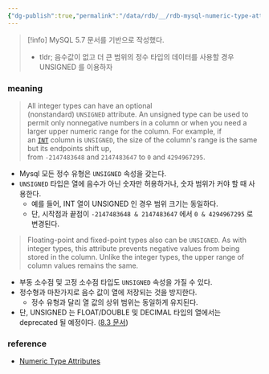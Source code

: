 ```yaml
---
{"dg-publish":true,"permalink":"/data/rdb/__/rdb-mysql-numeric-type-attributes/","tags":["rdb","numeric type","unsigned"]}
---
```



> [!info] MySQL 5.7 문서를 기반으로 작성했다.
> - tldr; 음수값이 없고 더 큰 범위의 정수 타입의 데이터를 사용할 경우 UNSIGNED 를 이용하자

### meaning


> All integer types can have an optional (nonstandard) `UNSIGNED` attribute. An unsigned type can be used to permit only nonnegative numbers in a column or when you need a larger upper numeric range for the column. For example, if an [`INT`](https://dev.mysql.com/doc/refman/5.7/en/integer-types.html "11.1.2 Integer Types (Exact Value) - INTEGER, INT, SMALLINT, TINYINT, MEDIUMINT, BIGINT") column is `UNSIGNED`, the size of the column's range is the same but its endpoints shift up, from `-2147483648` and `2147483647` to `0` and `4294967295`.

- Mysql 모든 정수 유형은 `UNSIGNED` 속성을 갖는다.
- `UNSIGNED` 타입은 열에 음수가 아닌 숫자만 허용하거나, 숫자 범위가 커야 할 때 사용한다.
    - 예를 들어, INT 열이 UNSIGNED 인 경우 범위 크기는 동일하다.
    - 단, 시작점과 끝점이 `-2147483648 & 2147483647` 에서 `0 & 4294967295` 로 변경된다.

> Floating-point and fixed-point types also can be `UNSIGNED`. As with integer types, this attribute prevents negative values from being stored in the column. Unlike the integer types, the upper range of column values remains the same.

- 부동 소수점 및 고정 소수점 타입도 `UNSIGNED` 속성을 가질 수 있다.
- 정수형과 마찬가지로 음수 값이 열에 저장되는 것을 방지한다.
    - 정수 유형과 달리 열 값의 상위 범위는 동일하게 유지된다.
- 단, UNSIGNED 는 FLOAT/DOUBLE 및 DECIMAL 타입의 열에서는 deprecated 될 예정이다. ([8.3 문서](https://dev.mysql.com/doc/refman/8.3/en/numeric-type-attributes.html))

### reference
- [Numeric Type Attributes](https://dev.mysql.com/doc/refman/5.7/en/numeric-type-attributes.html)